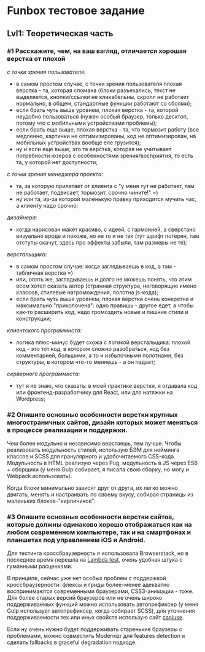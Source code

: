 # Funbox тестовое задание

## Lvl1: Теоретическая часть

### #1 Расскажите, чем, на ваш взгляд, отличается хорошая верстка от плохой

*с точки зрения пользователя:*

* в самом простом случае, с точки зрения пользователя плохая верстка - та, которая сломана (блоки разъехались, текст не выделяется, кнопки/ссылки не кликабельны, скролл не работает
нормально, в общем, стандартные функции работают со сбоями);
* если брать чуть выше уровнем, плохая верстка - та, которой неудобно пользоваться (нужен особый браузер, только десктоп, потому что с мобильными устройствами проблемы);
* если брать еще выше, плохая верстка - та, что тормозит работу (все медленно, картинки не оптимизированы, код не оптимизирован, на мобильных устройствах вообще еле грузится);
* ну и если еще выше, это та верстка, которая не учитывает потребности юзеров с особенностями зрения/восприятия, то есть та, у которой нет доступности;

*с точки зрения менеджера проекта:*

* та, за которую прилетает от клиента с "у меня тут не работает, там не работает, подвисает, тормозит, срочно чините!" =)
* ну или та, из-за которой маленькую правку приходится мучить час, а клиенту надо срочно;

*дизайнера:*

* когда нарисован макет красиво, с идеей, с гармонией, а сверстано визуально вроде и похоже, но не то и не так (тут шрифт потерян, там отступы скачут, здесь про эффекты забыли, 
там размеры не те);

*верстальщика:*

* в самом простом случае: когда заглядываешь в код, а там - табличная верстка =)
* или, опять же, заглядываешь и долго не можешь понять, что этим всем хотел сказать автор (странная структура, неговорящие имено классов, стилевые нагромождения, полотна js-кода);
* если брать чуть выше уровнем, плохая верстка очень конкретна и максимально "приколочена": одно правишь - другое едет, а чтобы как-то расширить код, надо громоздить новые и 
лишние стили и конструкции;

*клиентского программиста:*

* логика плюс-минус будет схожа с логикой верстальщика: плохой код - это тот код, в котором сложно разобраться, код без комментарией, большими, а то и избыточными полотнами, 
без структуры, в котором что-то меняешь - а он падает;

*серверного программиста:*

* тут я не знаю, что сказать: в моей практике верстки, я отдавала код или фронтенд-разработчику для React, или для натяжки на Wordpress;

### #2 Опишите основные особенности верстки крупных многостраничных сайтов, дизайн которых может меняться в процессе реализации и поддержки. 

Чем более модульно и независимо верстаешь, тем лучше. Чтобы реализовать модульность стилей, использую БЭМ для нейминга классов и SCSS для гранулярного и удобочитаемого CSS-кода. Модульность в HTML реализую через Pug, модульность в JS через ES6 + сборщики (у меня Gulp собирает, я писала свою сборку, но могу и Webpack использовать).

Когда блоки минимально зависят друг от друга, их легко можно двигать, менять и настраивать по своему вкусу, собирая страницы из маленьких блоков-"кирпичиков".

### #3 Опишите основные особенности верстки сайтов, которые должны одинаково хорошо отображаться как на любом современном компьютере, так и на смартфонах и планшетах под управлением iOS и Android. 

Для тестинга кроссбраузерность я использовала Browserstack, но в последнее время перешла на [Lambda test](https://www.lambdatest.com/), очень удобная штука с гуманными расценками.

В принципе, сейчас уже нет особых проблем с поддержкой кроссбраузерности: флексы и гриды более-менее адекватно воспринимаются современными браузерами, CSS3-анимации - тоже. Для более старых версий браузеров или не очень широко поддерживаемых функций можно использовать автопрефиксер (у меня Gulp использует автопрефиксер, когда собирает SCSS), для уточнения поддерживаемости тех или иных свойств использую сайт [caniuse](https://caniuse.com/).

Если ну очень нужно будет поддерживать старенькие браузеры с проблемами, можно совместить Modernizr для features detection и сделать fallbacks в graceful degradation подходе.
